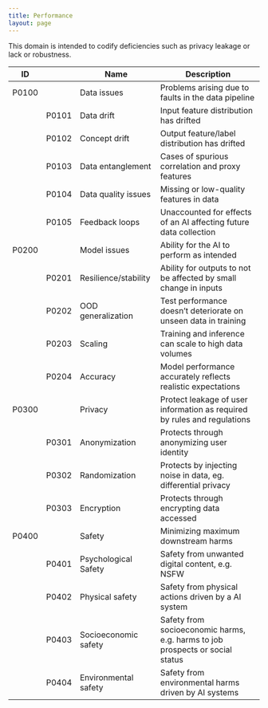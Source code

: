 ```yaml
---
title: Performance
layout: page
---
```


This domain is intended to codify deficiencies such as privacy leakage or lack or robustness.

| ID | | Name | Description |
|---|---|---|---|
| P0100 | | Data issues | Problems arising due to faults in the data pipeline |
| | P0101 | Data drift | Input feature distribution has drifted |
| | P0102 | Concept drift | Output feature/label distribution has drifted |
| | P0103 | Data entanglement | Cases of spurious correlation and proxy features |
| | P0104 | Data quality issues | Missing or low-quality features in data |
| | P0105 | Feedback loops | Unaccounted for effects of an AI affecting future data collection |
| P0200 | | Model issues | Ability for the AI to perform as intended |
| | P0201 | Resilience/stability | Ability for outputs to not be affected by small change in inputs |
| | P0202 | OOD generalization | Test performance doesn’t deteriorate on unseen data in training |
| | P0203 | Scaling | Training and inference can scale to high data volumes |
| | P0204 | Accuracy | Model performance accurately reflects realistic expectations |
| P0300 | | Privacy | Protect leakage of user information as required by rules and regulations |
| | P0301 | Anonymization | Protects through anonymizing user identity |
| | P0302 | Randomization | Protects by injecting noise in data, eg. differential privacy |
| | P0303 | Encryption | Protects through encrypting data accessed |
| P0400 | | Safety | Minimizing maximum downstream harms |
| | P0401 | Psychological Safety | Safety from unwanted digital content, e.g. NSFW |
| | P0402 | Physical safety | Safety from physical actions driven by a AI system |
| | P0403 | Socioeconomic safety | Safety from socioeconomic harms, e.g. harms to job prospects or social status |
| | P0404 | Environmental safety | Safety from environmental harms driven by AI systems |